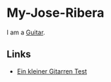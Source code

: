 # My-Jose-Ribera

I am a [Guitar](90000033.md).

## Links

- [Ein kleiner Gitarren Test](https://www.holzheu.de/ein-kleiner-gitarren-test)